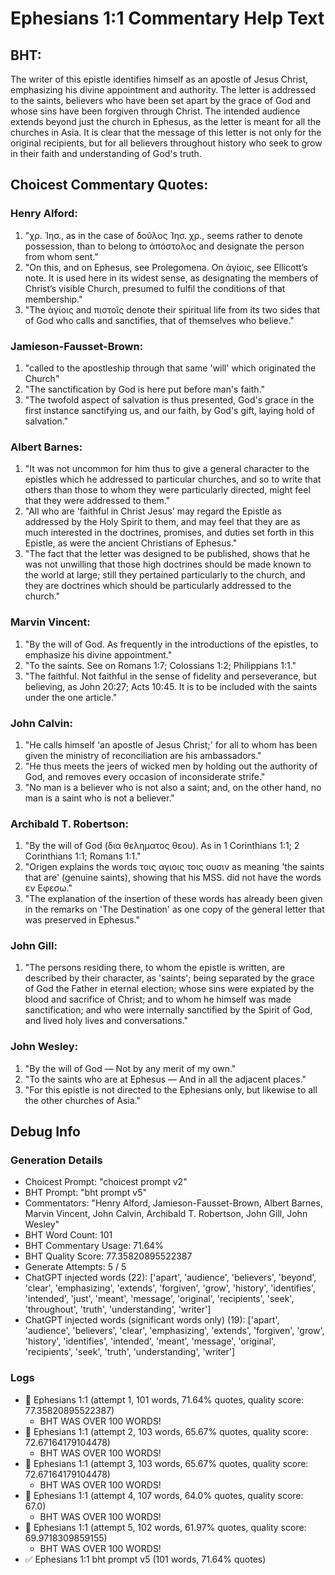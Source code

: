 # Ephesians 1:1 Commentary Help Text

## BHT:
The writer of this epistle identifies himself as an apostle of Jesus Christ, emphasizing his divine appointment and authority. The letter is addressed to the saints, believers who have been set apart by the grace of God and whose sins have been forgiven through Christ. The intended audience extends beyond just the church in Ephesus, as the letter is meant for all the churches in Asia. It is clear that the message of this letter is not only for the original recipients, but for all believers throughout history who seek to grow in their faith and understanding of God's truth.

## Choicest Commentary Quotes:
### Henry Alford:
1. "χρ. Ἰησ., as in the case of δοῦλος Ἰησ. χρ., seems rather to denote possession, than to belong to ἀπόστολος and designate the person from whom sent."
2. "On this, and on Ephesus, see Prolegomena. On ἁγίοις, see Ellicott’s note. It is used here in its widest sense, as designating the members of Christ’s visible Church, presumed to fulfil the conditions of that membership."
3. "The ἁγίοις and πιστοῖς denote their spiritual life from its two sides that of God who calls and sanctifies, that of themselves who believe."

### Jamieson-Fausset-Brown:
1. "called to the apostleship through that same 'will' which originated the Church"
2. "The sanctification by God is here put before man's faith."
3. "The twofold aspect of salvation is thus presented, God's grace in the first instance sanctifying us, and our faith, by God's gift, laying hold of salvation."

### Albert Barnes:
1. "It was not uncommon for him thus to give a general character to the epistles which he addressed to particular churches, and so to write that others than those to whom they were particularly directed, might feel that they were addressed to them."
2. "All who are 'faithful in Christ Jesus' may regard the Epistle as addressed by the Holy Spirit to them, and may feel that they are as much interested in the doctrines, promises, and duties set forth in this Epistle, as were the ancient Christians of Ephesus."
3. "The fact that the letter was designed to be published, shows that he was not unwilling that those high doctrines should be made known to the world at large; still they pertained particularly to the church, and they are doctrines which should be particularly addressed to the church."

### Marvin Vincent:
1. "By the will of God. As frequently in the introductions of the epistles, to emphasize his divine appointment."
2. "To the saints. See on Romans 1:7; Colossians 1:2; Philippians 1:1."
3. "The faithful. Not faithful in the sense of fidelity and perseverance, but believing, as John 20:27; Acts 10:45. It is to be included with the saints under the one article."

### John Calvin:
1. "He calls himself 'an apostle of Jesus Christ;' for all to whom has been given the ministry of reconciliation are his ambassadors."
2. "He thus meets the jeers of wicked men by holding out the authority of God, and removes every occasion of inconsiderate strife."
3. "No man is a believer who is not also a saint; and, on the other hand, no man is a saint who is not a believer."

### Archibald T. Robertson:
1. "By the will of God (δια θεληματος θεου). As in 1 Corinthians 1:1; 2 Corinthians 1:1; Romans 1:1."
2. "Origen explains the words τοις αγιοις τοις ουσιν as meaning 'the saints that are' (genuine saints), showing that his MSS. did not have the words εν Εφεσω."
3. "The explanation of the insertion of these words has already been given in the remarks on 'The Destination' as one copy of the general letter that was preserved in Ephesus."

### John Gill:
1. "The persons residing there, to whom the epistle is written, are described by their character, as 'saints'; being separated by the grace of God the Father in eternal election; whose sins were expiated by the blood and sacrifice of Christ; and to whom he himself was made sanctification; and who were internally sanctified by the Spirit of God, and lived holy lives and conversations."

### John Wesley:
1. "By the will of God — Not by any merit of my own."
2. "To the saints who are at Ephesus — And in all the adjacent places."
3. "For this epistle is not directed to the Ephesians only, but likewise to all the other churches of Asia."


## Debug Info
### Generation Details
- Choicest Prompt: "choicest prompt v2"
- BHT Prompt: "bht prompt v5"
- Commentators: "Henry Alford, Jamieson-Fausset-Brown, Albert Barnes, Marvin Vincent, John Calvin, Archibald T. Robertson, John Gill, John Wesley"
- BHT Word Count: 101
- BHT Commentary Usage: 71.64%
- BHT Quality Score: 77.35820895522387
- Generate Attempts: 5 / 5
- ChatGPT injected words (22):
	['apart', 'audience', 'believers', 'beyond', 'clear', 'emphasizing', 'extends', 'forgiven', 'grow', 'history', 'identifies', 'intended', 'just', 'meant', 'message', 'original', 'recipients', 'seek', 'throughout', 'truth', 'understanding', 'writer']
- ChatGPT injected words (significant words only) (19):
	['apart', 'audience', 'believers', 'clear', 'emphasizing', 'extends', 'forgiven', 'grow', 'history', 'identifies', 'intended', 'meant', 'message', 'original', 'recipients', 'seek', 'truth', 'understanding', 'writer']

### Logs
- 🔄 Ephesians 1:1 (attempt 1, 101 words, 71.64% quotes, quality score: 77.35820895522387) 
	- BHT WAS OVER 100 WORDS!
- 🔄 Ephesians 1:1 (attempt 2, 103 words, 65.67% quotes, quality score: 72.67164179104478) 
	- BHT WAS OVER 100 WORDS!
- 🔄 Ephesians 1:1 (attempt 3, 103 words, 65.67% quotes, quality score: 72.67164179104478) 
	- BHT WAS OVER 100 WORDS!
- 🔄 Ephesians 1:1 (attempt 4, 107 words, 64.0% quotes, quality score: 67.0) 
	- BHT WAS OVER 100 WORDS!
- 🔄 Ephesians 1:1 (attempt 5, 102 words, 61.97% quotes, quality score: 69.9718309859155) 
	- BHT WAS OVER 100 WORDS!
- ✅ Ephesians 1:1 bht prompt v5 (101 words, 71.64% quotes)